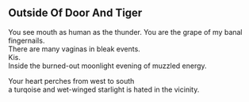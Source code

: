 Outside Of Door And Tiger
-------------------------
You see mouth as human as the thunder. You are the grape of my banal fingernails.  
There are many vaginas in bleak events.  
Kis.  
Inside the burned-out moonlight evening of muzzled energy.  
  
Your heart perches from west to south  
a turqoise and wet-winged starlight is hated in the vicinity.  
